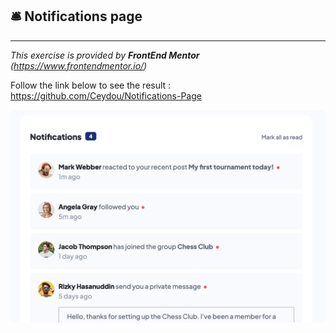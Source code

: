 ## 🛎️ Notifications page
-------

*This exercise is provided by **FrontEnd Mentor** (https://www.frontendmentor.io/)*

Follow the link below to see the result : https://github.com/Ceydou/Notifications-Page

![alt text](https://github.com/Ceydou/Notifications-Page/blob/main/Thumbnail.png)
